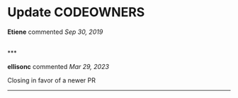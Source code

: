 # Update CODEOWNERS

**Etiene** commented *Sep 30, 2019*


<br />
***


**ellisonc** commented *Mar 29, 2023*

Closing in favor of a newer PR
***


